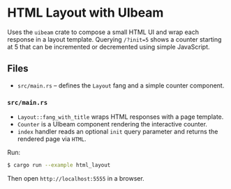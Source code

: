 # HTML Layout with UIbeam

Uses the `uibeam` crate to compose a small HTML UI and wrap each response in a
layout template.  Querying `/?init=5` shows a counter starting at 5 that can be
incremented or decremented using simple JavaScript.

## Files

- `src/main.rs` – defines the `Layout` fang and a simple counter component.

### `src/main.rs`

- `Layout::fang_with_title` wraps HTML responses with a page template.
- `Counter` is a UIbeam component rendering the interactive counter.
- `index` handler reads an optional `init` query parameter and returns the
  rendered page via `HTML`.

Run:

```bash
$ cargo run --example html_layout
```

Then open `http://localhost:5555` in a browser.
